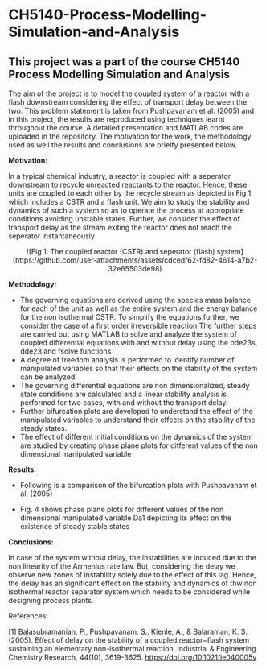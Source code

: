 # CH5140-Process-Modelling-Simulation-and-Analysis
## This project was a part of the course CH5140 Process Modelling Simulation and Analysis

The aim of the project is to model the coupled system of a reactor with a flash downstream considering the effect of transport delay between the two. This problem statement is taken from Pushpavanam et al. (2005) and in this project, the results are reproduced using techniques learnt throughout the course. A detailed presentation and MATLAB codes are uploaded in the repository. The motivation for the work, the methodology used as well the results and conclusions are brielfy presented below.

**Motivation:**

In a typical chemical industry, a reactor is coupled with a seperator downstream to recycle unreacted reactants to the reactor. Hence, these units are coupled to each other by the recycle stream as depicted in Fig 1 which includes a CSTR and a flash unit. We aim to study the stability and dynamics of such a system so as to operate the process at appropriate conditions avoiding unstable states. Further, we consider the effect of transport delay as the stream exiting the reactor does not reach the seperator instantaneously

<div align="center">![Fig 1: The coupled reactor (CSTR) and seperator (flash) system](https://github.com/user-attachments/assets/cdcedf62-fd82-4614-a7b2-32e65503de98)</div>

**Methodology:**
* The governing equations are derived using the species mass balance for each of the unit as well as the entire system and the energy balance for the non isothermal CSTR. To simplify the equations further, we consider the case of a first order irreversible reaction
The further steps are carried out using MATLAB to solve and analyze the system of coupled differential equations with and without delay using the ode23s, dde23 and fsolve functions
* A degree of freedom analysis is performed to identify number of manipulated variables so that their effects on the stability of the system can be analyzed.
* The governing differential equations are non dimensionalized, steady state conditions are calculated and a linear stability analysis is performed for two cases, with and without the transport delay.
* Further bifurcation plots are developed to understand the effect of the manipulated variables to understand their effects on the stability of the steady states.
* The effect of different initial conditions on the dynamics of the system are studied by creating phase plane plots for different values of the non dimensional manipulated variable

**Results:**
* Following is a comparison of the bifurcation plots with Pushpavanam et al. (2005)


* Fig. 4 shows phase plane plots for different values of the non dimensional manipulated variable Da1 depicting its effect on the existence of steady stable states

**Conclusions:**

In case of the system without delay, the instabilities are induced due to the non linearity of the Arrhenius rate law. But, considering the delay we observe new zones of instability solely due to the effect of this lag.
Hence, the delay has an significant effect on the stability and dynamics of thw non isothermal reactor separator system which needs to be considered while designing process plants.


References:

[1] Balasubramanian, P., Pushpavanam, S., Kienle, A., & Balaraman, K. S. (2005). Effect of delay on the stability of a coupled reactor−flash system sustaining an elementary non-isothermal reaction. Industrial & Engineering Chemistry Research, 44(10), 3619-3625. https://doi.org/10.1021/ie040005v 

